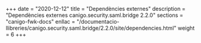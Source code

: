 +++
date        = "2020-12-12"
title       = "Dependències externes"
description = "Dependències externes canigo.security.saml.bridge 2.2.0"
sections    = "canigo-fwk-docs"
enllac		= "/documentacio-llibreries/canigo.security.saml.bridge/2.2.0/site/dependencies.html"
weight		= 6
+++
